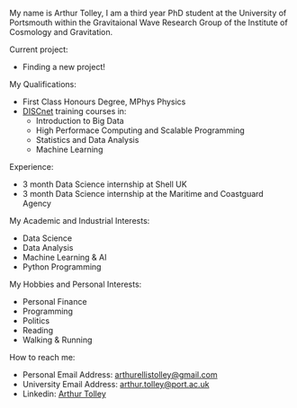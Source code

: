 My name is Arthur Tolley, I am a third year PhD student at the University of Portsmouth within the Gravitaional Wave Research Group of the Institute of Cosmology and Gravitation.

Current project:
- Finding a new project!

My Qualifications:
- First Class Honours Degree, MPhys Physics
- [DISCnet](https://www.discnet.sussex.ac.uk/) training courses in:
    - Introduction to Big Data
    - High Performace Computing and Scalable Programming
    - Statistics and Data Analysis
    - Machine Learning

Experience:
- 3 month Data Science internship at Shell UK
- 3 month Data Science internship at the Maritime and Coastguard Agency

My Academic and Industrial Interests:
- Data Science
- Data Analysis
- Machine Learning & AI
- Python Programming

My Hobbies and Personal Interests:
- Personal Finance
- Programming
- Politics
- Reading
- Walking & Running

How to reach me:
- Personal Email Address: arthurellistolley@gmail.com
- University Email Address: arthur.tolley@port.ac.uk
- Linkedin: [Arthur Tolley](https://www.linkedin.com/in/arthur-tolley-042ba1151/)
